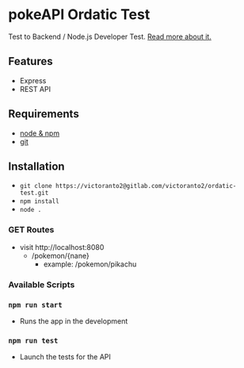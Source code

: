 # pokeAPI Ordatic Test

Test to Backend / Node.js Developer Test. [Read more about it.](https://jobs-api.ordatic.com/v1/jobs/backend-nodejs)

## Features

- Express
- REST API

## Requirements

- [node & npm](https://nodejs.org/en/)
- [git](https://www.robinwieruch.de/git-essential-commands/)

## Installation
- `git clone https://victoranto2@gitlab.com/victoranto2/ordatic-test.git`
- `npm install`
- `node .`


### GET Routes

- visit http://localhost:8080
  - /pokemon/{nane}
    - example: /pokemon/pikachu

### Available Scripts

### `npm run start`
- Runs the app in the development

### `npm run test`
- Launch the tests for the API
